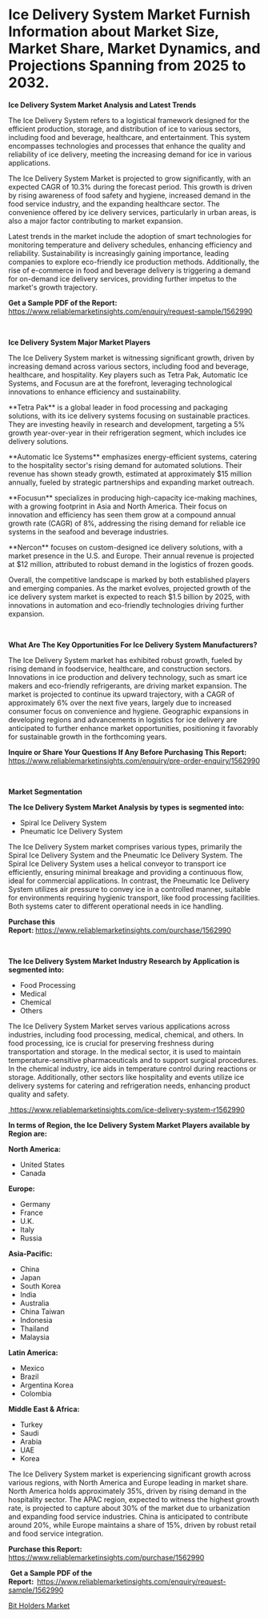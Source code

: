 <p><h1>Ice Delivery System Market Furnish Information about Market Size, Market Share, Market Dynamics, and Projections Spanning from 2025 to 2032.</h1></p><p><strong>Ice Delivery System Market Analysis and Latest Trends</strong></p>
<p><p>The Ice Delivery System refers to a logistical framework designed for the efficient production, storage, and distribution of ice to various sectors, including food and beverage, healthcare, and entertainment. This system encompasses technologies and processes that enhance the quality and reliability of ice delivery, meeting the increasing demand for ice in various applications.</p><p>The Ice Delivery System Market is projected to grow significantly, with an expected CAGR of 10.3% during the forecast period. This growth is driven by rising awareness of food safety and hygiene, increased demand in the food service industry, and the expanding healthcare sector. The convenience offered by ice delivery services, particularly in urban areas, is also a major factor contributing to market expansion.</p><p>Latest trends in the market include the adoption of smart technologies for monitoring temperature and delivery schedules, enhancing efficiency and reliability. Sustainability is increasingly gaining importance, leading companies to explore eco-friendly ice production methods. Additionally, the rise of e-commerce in food and beverage delivery is triggering a demand for on-demand ice delivery services, providing further impetus to the market's growth trajectory.</p></p>
<p><strong>Get a Sample PDF of the Report:&nbsp;</strong> <a href="https://www.reliablemarketinsights.com/enquiry/request-sample/1562990?utm_campaign=3164&utm_medium=2&utm_source=Github&utm_content=ia&utm_term=11042025&utm_id=ice-delivery-system">https://www.reliablemarketinsights.com/enquiry/request-sample/1562990</a></p>
<p>&nbsp;</p>
<p><strong>Ice Delivery System Major Market Players</strong></p>
<p><p>The Ice Delivery System market is witnessing significant growth, driven by increasing demand across various sectors, including food and beverage, healthcare, and hospitality. Key players such as Tetra Pak, Automatic Ice Systems, and Focusun are at the forefront, leveraging technological innovations to enhance efficiency and sustainability.</p><p>**Tetra Pak** is a global leader in food processing and packaging solutions, with its ice delivery systems focusing on sustainable practices. They are investing heavily in research and development, targeting a 5% growth year-over-year in their refrigeration segment, which includes ice delivery solutions.</p><p>**Automatic Ice Systems** emphasizes energy-efficient systems, catering to the hospitality sector's rising demand for automated solutions. Their revenue has shown steady growth, estimated at approximately $15 million annually, fueled by strategic partnerships and expanding market outreach.</p><p>**Focusun** specializes in producing high-capacity ice-making machines, with a growing footprint in Asia and North America. Their focus on innovation and efficiency has seen them grow at a compound annual growth rate (CAGR) of 8%, addressing the rising demand for reliable ice systems in the seafood and beverage industries.</p><p>**Nercon** focuses on custom-designed ice delivery solutions, with a market presence in the U.S. and Europe. Their annual revenue is projected at $12 million, attributed to robust demand in the logistics of frozen goods.</p><p>Overall, the competitive landscape is marked by both established players and emerging companies. As the market evolves, projected growth of the ice delivery system market is expected to reach $1.5 billion by 2025, with innovations in automation and eco-friendly technologies driving further expansion.</p></p>
<p>&nbsp;</p>
<p><strong>What Are The Key Opportunities For Ice Delivery System Manufacturers?</strong></p>
<p><p>The Ice Delivery System market has exhibited robust growth, fueled by rising demand in foodservice, healthcare, and construction sectors. Innovations in ice production and delivery technology, such as smart ice makers and eco-friendly refrigerants, are driving market expansion. The market is projected to continue its upward trajectory, with a CAGR of approximately 6% over the next five years, largely due to increased consumer focus on convenience and hygiene. Geographic expansions in developing regions and advancements in logistics for ice delivery are anticipated to further enhance market opportunities, positioning it favorably for sustainable growth in the forthcoming years.</p></p>
<p><strong>Inquire or Share Your Questions If Any Before Purchasing This Report:</strong> <a href="https://www.reliablemarketinsights.com/enquiry/pre-order-enquiry/1562990?utm_campaign=3164&utm_medium=2&utm_source=Github&utm_content=ia&utm_term=11042025&utm_id=ice-delivery-system">https://www.reliablemarketinsights.com/enquiry/pre-order-enquiry/1562990</a></p>
<p>&nbsp;</p>
<p><strong>Market Segmentation</strong></p>
<p><strong>The Ice Delivery System Market Analysis by types is segmented into:</strong></p>
<p><ul><li>Spiral Ice Delivery System</li><li>Pneumatic Ice Delivery System</li></ul></p>
<p><p>The Ice Delivery System market comprises various types, primarily the Spiral Ice Delivery System and the Pneumatic Ice Delivery System. The Spiral Ice Delivery System uses a helical conveyor to transport ice efficiently, ensuring minimal breakage and providing a continuous flow, ideal for commercial applications. In contrast, the Pneumatic Ice Delivery System utilizes air pressure to convey ice in a controlled manner, suitable for environments requiring hygienic transport, like food processing facilities. Both systems cater to different operational needs in ice handling.</p></p>
<p><strong>Purchase this Report:&nbsp;</strong><a href="https://www.reliablemarketinsights.com/purchase/1562990?utm_campaign=3164&utm_medium=2&utm_source=Github&utm_content=ia&utm_term=11042025&utm_id=ice-delivery-system">https://www.reliablemarketinsights.com/purchase/1562990</a></p>
<p>&nbsp;</p>
<p><strong>The Ice Delivery System Market Industry Research by Application is segmented into:</strong></p>
<p><ul><li>Food Processing</li><li>Medical</li><li>Chemical</li><li>Others</li></ul></p>
<p><p>The Ice Delivery System Market serves various applications across industries, including food processing, medical, chemical, and others. In food processing, ice is crucial for preserving freshness during transportation and storage. In the medical sector, it is used to maintain temperature-sensitive pharmaceuticals and to support surgical procedures. In the chemical industry, ice aids in temperature control during reactions or storage. Additionally, other sectors like hospitality and events utilize ice delivery systems for catering and refrigeration needs, enhancing product quality and safety.</p></p>
<p><a href="https://www.reliablemarketinsights.com/ice-delivery-system-r1562990?utm_campaign=3164&utm_medium=2&utm_source=Github&utm_content=ia&utm_term=11042025&utm_id=ice-delivery-system">&nbsp;https://www.reliablemarketinsights.com/ice-delivery-system-r1562990</a></p>
<p><strong>In terms of Region, the Ice Delivery System Market Players available by Region are:</strong></p>
<p>
    <p> <strong> North America: </strong>
        <ul>
            <li>United States</li>
            <li>Canada</li>
        </ul>
        </p> 
    <p> <strong> Europe: </strong>
        <ul>
            <li>Germany</li>
            <li>France</li>
            <li>U.K.</li>
            <li>Italy</li>
            <li>Russia</li>
        </ul>
        </p> 
    <p> <strong> Asia-Pacific: </strong>
        <ul>
            <li>China</li>
            <li>Japan</li>
            <li>South Korea</li>
            <li>India</li>
            <li>Australia</li>
            <li>China Taiwan</li>
            <li>Indonesia</li>
            <li>Thailand</li>
            <li>Malaysia</li>
        </ul>
        </p> 
    <p> <strong> Latin America: </strong>
        <ul>
            <li>Mexico</li>
            <li>Brazil</li>
            <li>Argentina Korea</li>
            <li>Colombia</li>
        </ul>
        </p> 
    <p> <strong> Middle East & Africa: </strong>
        <ul>
            <li>Turkey</li>
            <li>Saudi</li>
            <li>Arabia</li>
            <li>UAE</li>
            <li>Korea</li>
        </ul>
    </p>
    </p>
<p><p>The Ice Delivery System market is experiencing significant growth across various regions, with North America and Europe leading in market share. North America holds approximately 35%, driven by rising demand in the hospitality sector. The APAC region, expected to witness the highest growth rate, is projected to capture about 30% of the market due to urbanization and expanding food service industries. China is anticipated to contribute around 20%, while Europe maintains a share of 15%, driven by robust retail and food service integration.</p></p>
<p><strong>Purchase this Report: </strong><a href="https://www.reliablemarketinsights.com/purchase/1562990?utm_campaign=3164&utm_medium=2&utm_source=Github&utm_content=ia&utm_term=11042025&utm_id=ice-delivery-system">https://www.reliablemarketinsights.com/purchase/1562990</a></p>
<p>&nbsp;<strong>Get a Sample PDF of the Report:&nbsp;&nbsp;</strong><a href="https://www.reliablemarketinsights.com/enquiry/request-sample/1562990?utm_campaign=3164&utm_medium=2&utm_source=Github&utm_content=ia&utm_term=11042025&utm_id=ice-delivery-system">https://www.reliablemarketinsights.com/enquiry/request-sample/1562990</a></p>
<p><strong></strong></p>
<p><p><a href="https://github.com/hirtzhulstsq/Market-Research-Report-List-1/blob/main/bit-holders-market.md?utm_campaign=3164&utm_medium=2&utm_source=Github&utm_content=ia&utm_term=11042025&utm_id=ice-delivery-system">Bit Holders Market</a></p></p>